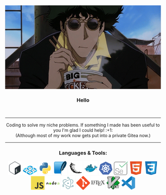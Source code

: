 <div align="center">
  <br>
  <img src="assets/eating-ramen.gif" width="550"></img>
  <br>
  <h3>Hello</h3>
  <img src="https://komarev.com/ghpvc/?username=Cocytus45&style=for-the-badge&color=blueviolet&label=🖖" alt=""/ width="60">
  <hr>
   <p>Coding to solve my niche problems. If something I made has been useful to you I'm glad I could help! :+1: <br> (Although most of my work now gets put into a private Gitea now.)</p>
   <hr>
   
   <h3>Languages & Tools:</h3>
   <img src="assets/bash-original.svg" width="45"></img>
   <img src="assets/scale.webp" width="45"></img>
   <img src="assets/python-original.svg" width="45"></img>
   <img src="assets/sqlite-original.svg" width="45"></img>
   <img src="assets/flask-original.svg" width="45"></img>
   <img src="assets/docker-original.svg" width="45"></img>
   <img src="assets/kubernetes-plain.svg" width="45"></img>
   <img src="assets/68747470733a2f2f7777772e72616e6f7265782e636f6d2f77702d636f6e74656e742f75706c6f6164732f323032312f31322f6c696e6569636f6e5f73656c656e69756d2e737667.svg" width="45"></img>
   <img src="assets/html5-original.svg" width="45"></img>
   <img src="assets/css3-original.svg" width="45"></img>
   <img src="assets/javascript-original.svg" width="45"></img>
   <img src="assets/nodejs-original-wordmark.svg" width="45"></img>
   <img src="assets/electron-original.svg" width="45"></img>
   <img src="assets/git-original.svg" width="45"></img>
   <img src="assets/latex-original.svg" width="45"></img>
   <img src="assets/vim-original.svg" width="45"></img>
   <img src="assets/vscode-original.svg" width="45"></img>
   
</div>

